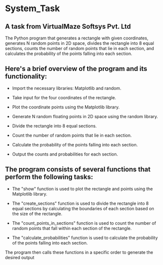 # System_Task
## A task from VirtualMaze Softsys Pvt. Ltd

The Python program that generates a rectangle with given coordinates, generates N random points in 2D space, divides the rectangle into 8 equal sections, counts the number of random points that lie in each section, and calculates the probability of the points falling into each section.

## Here's a brief overview of the program and its functionality:

* Import the necessary libraries: Matplotlib and random.

* Take input for the four coordinates of the rectangle.

* Plot the coordinate points using the Matplotlib library.

* Generate N random floating points in 2D space using the random library.

* Divide the rectangle into 8 equal sections.

* Count the number of random points that lie in each section.

* Calculate the probability of the points falling into each section.

* Output the counts and probabilities for each section.

## The program consists of several functions that perform the following tasks:

   * The "show" function is used to plot the rectangle and points using the Matplotlib library.

   * The "create_sections" function is used to divide the rectangle into 8 equal sections by calculating the boundaries of each section based on the size of the rectangle.

   * The "count_points_in_sections" function is used to count the number of random points that fall within each section of the rectangle.

   * The "calculate_probabilities" function is used to calculate the probability of the points falling into each section.

The program then calls these functions in a specific order to generate the desired output
